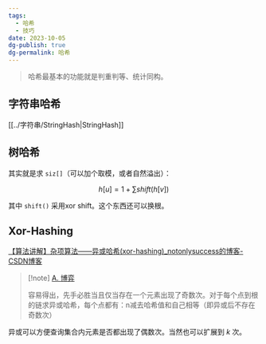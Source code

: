 ```yaml
---
tags:
  - 哈希
  - 技巧
date: 2023-10-05
dg-publish: true
dg-permalink: 哈希
---
```


> 哈希最基本的功能就是判重判等、统计同构。

## 字符串哈希

[[../字符串/StringHash|StringHash]]

## 树哈希

其实就是求 `siz[]`（可以加个取模，或者自然溢出）：

$$
h[u]=1+\sum\limits shift(h[v])
$$

其中 `shift()` 采用xor shift。这个东西还可以换根。
## Xor-Hashing

[【算法讲解】杂项算法——异或哈希(xor-hashing)\_notonlysuccess的博客-CSDN博客](https://blog.csdn.net/notonlysuccess/article/details/130959107)

> [!note] [A. 博弈](https://tg.hszxoj.com/contest/800/problem/1)
> 
> 容易得出，先手必胜当且仅当存在一个元素出现了奇数次。对于每个点到根的链求异或哈希，每个点都有：n减去哈希值和自己相等（即异或后不存在奇数次）
> 

异或可以方便查询集合内元素是否都出现了偶数次。当然也可以扩展到 $k$ 次。